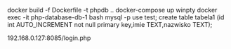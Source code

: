 docker build -f Dockerfile -t phpdb ..
docker-compose up
winpty docker exec -it php-database-db-1 bash
mysql -p
use test;
create table tabela1 (id int AUTO_INCREMENT not null primary key,imie TEXT,nazwisko TEXT);

192.168.0.127:8085/login.php